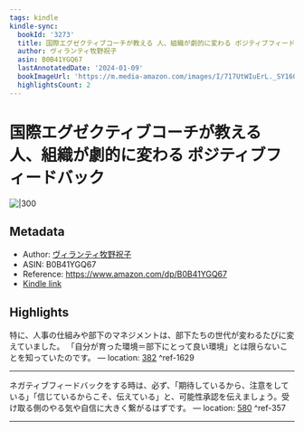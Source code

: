 ```yaml
---
tags: kindle
kindle-sync:
  bookId: '3273'
  title: 国際エグゼクティブコーチが教える 人、組織が劇的に変わる ポジティブフィードバック
  author: ヴィランティ牧野祝子
  asin: B0B41YGQ67
  lastAnnotatedDate: '2024-01-09'
  bookImageUrl: 'https://m.media-amazon.com/images/I/717UtWIuErL._SY160.jpg'
  highlightsCount: 2
---
```


# 国際エグゼクティブコーチが教える 人、組織が劇的に変わる ポジティブフィードバック
![|300](https://m.media-amazon.com/images/I/717UtWIuErL.jpg)
## Metadata
* Author: [ヴィランティ牧野祝子](https://www.amazon.comundefined)
* ASIN: B0B41YGQ67
* Reference: https://www.amazon.com/dp/B0B41YGQ67
* [Kindle link](kindle://book?action=open&asin=B0B41YGQ67)

## Highlights
特に、人事の仕組みや部下のマネジメントは、部下たちの世代が変わるたびに変えていました。 「自分が育った環境＝部下にとって良い環境」とは限らないことを知っていたのです。 — location: [382](kindle://book?action=open&asin=B0B41YGQ67&location=382) ^ref-1629

---
ネガティブフィードバックをする時は、必ず、「期待しているから、注意をしている」「信じているからこそ、伝えている」と、可能性承認を伝えましょう。受け取る側のやる気や自信に大きく繋がるはずです。 — location: [580](kindle://book?action=open&asin=B0B41YGQ67&location=580) ^ref-357

---
